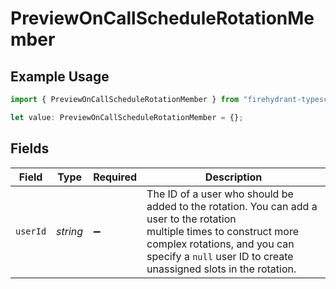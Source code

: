 # PreviewOnCallScheduleRotationMember

## Example Usage

```typescript
import { PreviewOnCallScheduleRotationMember } from "firehydrant-typescript-sdk/models/components";

let value: PreviewOnCallScheduleRotationMember = {};
```

## Fields

| Field                                                                                                                                                                                                                          | Type                                                                                                                                                                                                                           | Required                                                                                                                                                                                                                       | Description                                                                                                                                                                                                                    |
| ------------------------------------------------------------------------------------------------------------------------------------------------------------------------------------------------------------------------------ | ------------------------------------------------------------------------------------------------------------------------------------------------------------------------------------------------------------------------------ | ------------------------------------------------------------------------------------------------------------------------------------------------------------------------------------------------------------------------------ | ------------------------------------------------------------------------------------------------------------------------------------------------------------------------------------------------------------------------------ |
| `userId`                                                                                                                                                                                                                       | *string*                                                                                                                                                                                                                       | :heavy_minus_sign:                                                                                                                                                                                                             | The ID of a user who should be added to the rotation. You can add a user to the rotation<br/>multiple times to construct more complex rotations, and you can specify a `null` user ID to create<br/>unassigned slots in the rotation.<br/> |